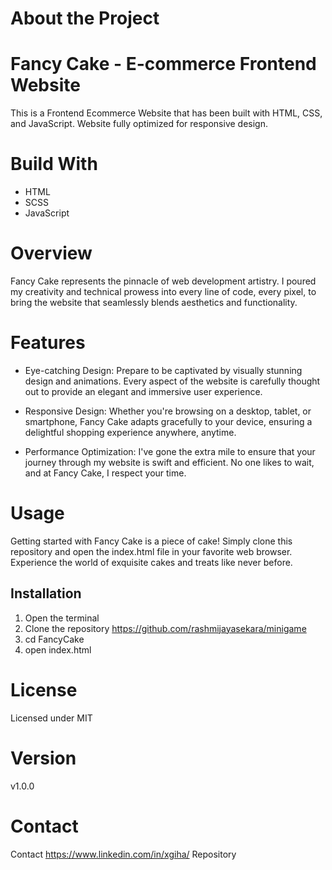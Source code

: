 # About the Project
# Fancy Cake - E-commerce Frontend Website
This is a Frontend Ecommerce Website that has been built with HTML, CSS, and JavaScript. Website fully optimized for responsive design.

# Build With
* HTML
* SCSS
* JavaScript

# Overview
Fancy Cake represents the pinnacle of web development artistry. I poured my creativity and technical prowess into every line of code, every pixel, to bring the website that seamlessly blends aesthetics and functionality.

# Features
* Eye-catching Design: Prepare to be captivated by visually stunning design and animations. Every aspect of the website is carefully thought out to provide an elegant and immersive user experience.

* Responsive Design: Whether you're browsing on a desktop, tablet, or smartphone, Fancy Cake adapts gracefully to your device, ensuring a delightful shopping experience anywhere, anytime.

* Performance Optimization: I've gone the extra mile to ensure that your journey through my website is swift and efficient. No one likes to wait, and at Fancy Cake, I respect your time.

# Usage
Getting started with Fancy Cake is a piece of cake! Simply clone this repository and open the index.html file in your favorite web browser. Experience the world of exquisite cakes and treats like never before.

## Installation 
1. Open the terminal
2. Clone the repository https://github.com/rashmijayasekara/minigame
3. cd FancyCake
4. open index.html

# License
Licensed under MIT

# Version
v1.0.0

# Contact 
Contact https://www.linkedin.com/in/xgiha/
Repository 
